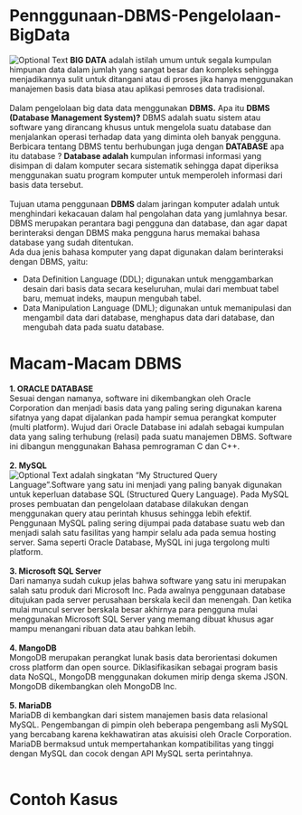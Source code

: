 # Pennggunaan-DBMS-Pengelolaan-BigData
![Optional Text](../master/image/bigData.png)
<b>BIG DATA</b> adalah istilah umum untuk segala kumpulan himpunan data dalam jumlah yang sangat besar dan kompleks 
sehingga menjadikannya sulit untuk ditangani atau di proses jika hanya menggunakan manajemen basis data biasa atau aplikasi 
pemroses data tradisional.<br><br>
Dalam pengelolaan big data data menggunakan <b>DBMS.</b> Apa itu <b>DBMS (Database Management System)?</b> DBMS 
adalah suatu sistem atau software yang dirancang khusus untuk mengelola suatu database dan menjalankan operasi terhadap data yang 
diminta oleh banyak pengguna. Berbicara tentang DBMS tentu berhubungan juga dengan <b>DATABASE</b> apa itu database ? <b>Database adalah</b> 
kumpulan informasi informasi yang disimpan di dalam komputer secara sistematik sehingga dapat diperiksa menggunakan suatu program 
komputer untuk memperoleh informasi dari basis data tersebut. <br><br>
Tujuan utama penggunaan <B>DBMS</B> dalam jaringan komputer adalah untuk menghindari kekacauan dalam hal pengolahan data yang jumlahnya 
besar. DBMS merupakan perantara bagi pengguna dan database, dan agar dapat berinteraksi dengan DBMS maka pengguna 
harus memakai bahasa database yang sudah ditentukan.<br>
Ada dua jenis bahasa komputer yang dapat digunakan dalam berinteraksi dengan DBMS, yaitu:
* Data Definition Language (DDL); digunakan untuk menggambarkan desain dari basis data secara keseluruhan, mulai dari membuat tabel 
baru, memuat indeks, maupun mengubah tabel.
* Data Manipulation Language (DML); digunakan untuk memanipulasi dan mengambil data dari database, menghapus data dari database, dan 
mengubah data pada suatu database.<br>
# Macam-Macam DBMS
<b>1. ORACLE DATABASE<br></b>
Sesuai dengan namanya, software ini dikembangkan oleh Oracle Corporation dan menjadi basis data yang paling sering 
digunakan karena sifatnya yang dapat dijalankan pada hampir semua perangkat komputer (multi platform). Wujud dari 
Oracle Database ini adalah sebagai kumpulan data yang saling terhubung (relasi) pada suatu manajemen DBMS. Software 
ini dibangun menggunakan Bahasa pemrograman C dan C++.<br><br>
<b>2. MySQL</b><br>
![Optional Text](../master/image/MySQL.jpg)
adalah singkatan “My Structured Query Language”.Software yang satu ini menjadi yang paling banyak digunakan untuk keperluan database 
SQL (Structured Query Language). Pada MySQL proses pembuatan dan pengelolaan database dilakukan dengan menggunakan query atau 
perintah khusus sehingga lebih efektif. Penggunaan MySQL paling sering dijumpai pada database suatu web dan menjadi salah satu 
fasilitas yang hampir selalu ada pada semua hosting server. Sama seperti Oracle Database, MySQL ini juga tergolong multi platform.<br><br>
<b>3. Microsoft SQL Server</b><br>
Dari namanya sudah cukup jelas bahwa software yang satu ini merupakan salah satu produk dari Microsoft Inc. Pada 
awalnya penggunaan database ditujukan pada server perusahaan berskala kecil dan menengah. Dan ketika mulai muncul 
server berskala besar akhirnya para pengguna mulai menggunakan Microsoft SQL Server yang memang dibuat khusus agar 
mampu menangani ribuan data atau bahkan lebih.<br><br>
<b>4. MangoDB</b><br>
MongoDB merupakan perangkat lunak basis data berorientasi dokumen cross platform dan open source. Diklasifikasikan sebagai program 
basis data NoSQL, MongoDB menggunakan dokumen mirip denga skema JSON. MongoDB dikembangkan oleh MongoDB Inc.<br><br>
<b>5. MariaDB</b><br>
MariaDB di kembangkan dari sistem manajemen basis data relasional MySQL. Pengembangan di pimpin oleh beberapa pengembang asli MySQL 
yang bercabang karena kekhawatiran atas akuisisi oleh Oracle Corporation. MariaDB bermaksud untuk mempertahankan kompatibilitas 
yang tinggi dengan MySQL dan cocok dengan API MySQL serta perintahnya.<br><br>
# Contoh Kasus 
